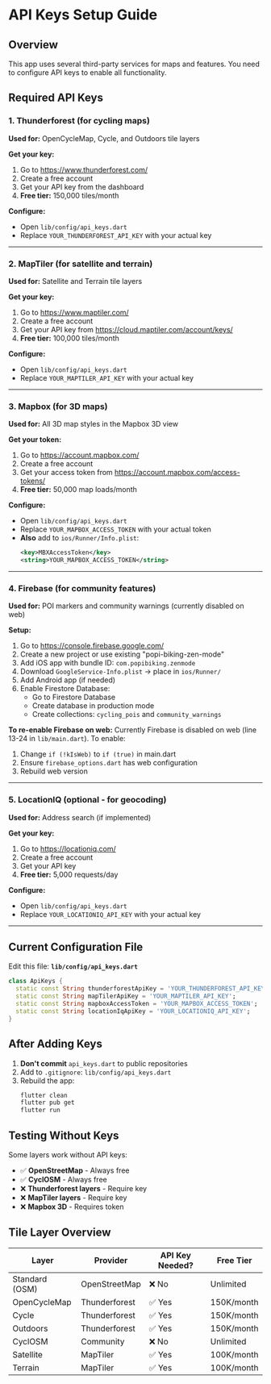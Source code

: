 # API Keys Setup Guide

## Overview
This app uses several third-party services for maps and features. You need to configure API keys to enable all functionality.

## Required API Keys

### 1. **Thunderforest** (for cycling maps)
**Used for:** OpenCycleMap, Cycle, and Outdoors tile layers

**Get your key:**
1. Go to https://www.thunderforest.com/
2. Create a free account
3. Get your API key from the dashboard
4. **Free tier:** 150,000 tiles/month

**Configure:**
- Open `lib/config/api_keys.dart`
- Replace `YOUR_THUNDERFOREST_API_KEY` with your actual key

---

### 2. **MapTiler** (for satellite and terrain)
**Used for:** Satellite and Terrain tile layers

**Get your key:**
1. Go to https://www.maptiler.com/
2. Create a free account
3. Get your API key from https://cloud.maptiler.com/account/keys/
4. **Free tier:** 100,000 tiles/month

**Configure:**
- Open `lib/config/api_keys.dart`
- Replace `YOUR_MAPTILER_API_KEY` with your actual key

---

### 3. **Mapbox** (for 3D maps)
**Used for:** All 3D map styles in the Mapbox 3D view

**Get your token:**
1. Go to https://account.mapbox.com/
2. Create a free account
3. Get your access token from https://account.mapbox.com/access-tokens/
4. **Free tier:** 50,000 map loads/month

**Configure:**
- Open `lib/config/api_keys.dart`
- Replace `YOUR_MAPBOX_ACCESS_TOKEN` with your actual token
- **Also** add to `ios/Runner/Info.plist`:
  ```xml
  <key>MBXAccessToken</key>
  <string>YOUR_MAPBOX_ACCESS_TOKEN</string>
  ```

---

### 4. **Firebase** (for community features)
**Used for:** POI markers and community warnings (currently disabled on web)

**Setup:**
1. Go to https://console.firebase.google.com/
2. Create a new project or use existing "popi-biking-zen-mode"
3. Add iOS app with bundle ID: `com.popibiking.zenmode`
4. Download `GoogleService-Info.plist` → place in `ios/Runner/`
5. Add Android app (if needed)
6. Enable Firestore Database:
   - Go to Firestore Database
   - Create database in production mode
   - Create collections: `cycling_pois` and `community_warnings`

**To re-enable Firebase on web:**
Currently Firebase is disabled on web (line 13-24 in `lib/main.dart`). To enable:
1. Change `if (!kIsWeb)` to `if (true)` in main.dart
2. Ensure `firebase_options.dart` has web configuration
3. Rebuild web version

---

### 5. **LocationIQ** (optional - for geocoding)
**Used for:** Address search (if implemented)

**Get your key:**
1. Go to https://locationiq.com/
2. Create a free account
3. Get your API key
4. **Free tier:** 5,000 requests/day

**Configure:**
- Open `lib/config/api_keys.dart`
- Replace `YOUR_LOCATIONIQ_API_KEY` with your actual key

---

## Current Configuration File

Edit this file: **`lib/config/api_keys.dart`**

```dart
class ApiKeys {
  static const String thunderforestApiKey = 'YOUR_THUNDERFOREST_API_KEY';
  static const String mapTilerApiKey = 'YOUR_MAPTILER_API_KEY';
  static const String mapboxAccessToken = 'YOUR_MAPBOX_ACCESS_TOKEN';
  static const String locationIqApiKey = 'YOUR_LOCATIONIQ_API_KEY';
}
```

## After Adding Keys

1. **Don't commit** `api_keys.dart` to public repositories
2. Add to `.gitignore`: `lib/config/api_keys.dart`
3. Rebuild the app:
   ```bash
   flutter clean
   flutter pub get
   flutter run
   ```

## Testing Without Keys

Some layers work without API keys:
- ✅ **OpenStreetMap** - Always free
- ✅ **CyclOSM** - Always free
- ❌ **Thunderforest layers** - Require key
- ❌ **MapTiler layers** - Require key
- ❌ **Mapbox 3D** - Requires token

## Tile Layer Overview

| Layer | Provider | API Key Needed? | Free Tier |
|-------|----------|----------------|-----------|
| Standard (OSM) | OpenStreetMap | ❌ No | Unlimited |
| OpenCycleMap | Thunderforest | ✅ Yes | 150K/month |
| Cycle | Thunderforest | ✅ Yes | 150K/month |
| Outdoors | Thunderforest | ✅ Yes | 150K/month |
| CyclOSM | Community | ❌ No | Unlimited |
| Satellite | MapTiler | ✅ Yes | 100K/month |
| Terrain | MapTiler | ✅ Yes | 100K/month |

